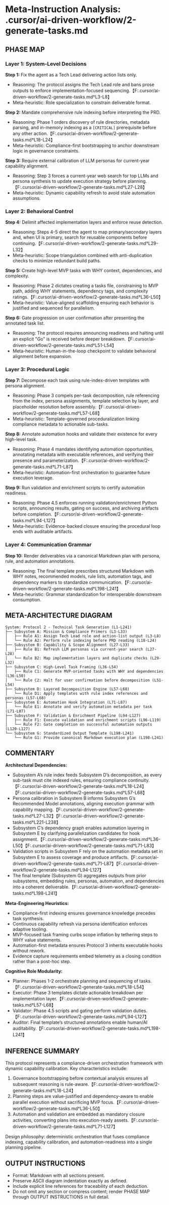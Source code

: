 # Meta-Instruction Analysis: .cursor/ai-driven-workflow/2-generate-tasks.md

## PHASE MAP
### Layer 1: System-Level Decisions
**Step 1:** Fix the agent as a Tech Lead delivering action lists only.
- Reasoning: The protocol assigns the Tech Lead role and bans prose outputs to enforce implementation-focused sequencing.【F:.cursor/ai-driven-workflow/2-generate-tasks.md†L3-L8】
- Meta-heuristic: Role specialization to constrain deliverable format.

**Step 2:** Mandate comprehensive rule indexing before interpreting the PRD.
- Reasoning: Phase 1 orders discovery of rule directories, metadata parsing, and in-memory indexing as a `[CRITICAL]` prerequisite before any other action.【F:.cursor/ai-driven-workflow/2-generate-tasks.md†L18-L24】
- Meta-heuristic: Compliance-first bootstrapping to anchor downstream logic in governance constraints.

**Step 3:** Require external calibration of LLM personas for current-year capability alignment.
- Reasoning: Step 3 forces a current-year web search for top LLMs and persona synthesis to update execution strategy before planning.【F:.cursor/ai-driven-workflow/2-generate-tasks.md†L27-L28】
- Meta-heuristic: Dynamic capability refresh to avoid stale automation assumptions.

### Layer 2: Behavioral Control
**Step 4:** Delimit affected implementation layers and enforce reuse detection.
- Reasoning: Steps 4-5 direct the agent to map primary/secondary layers and, when UI is primary, search for reusable components before continuing.【F:.cursor/ai-driven-workflow/2-generate-tasks.md†L29-L32】
- Meta-heuristic: Scope triangulation combined with anti-duplication checks to minimize redundant build paths.

**Step 5:** Create high-level MVP tasks with WHY context, dependencies, and complexity.
- Reasoning: Phase 2 dictates creating a tasks file, constraining to MVP path, adding WHY statements, dependency tags, and complexity ratings.【F:.cursor/ai-driven-workflow/2-generate-tasks.md†L36-L50】
- Meta-heuristic: Value-aligned scaffolding ensuring each behavior is justified and sequenced for parallelism.

**Step 6:** Gate progression on user confirmation after presenting the annotated task list.
- Reasoning: The protocol requires announcing readiness and halting until an explicit "Go" is received before deeper breakdown.【F:.cursor/ai-driven-workflow/2-generate-tasks.md†L51-L54】
- Meta-heuristic: Human-in-the-loop checkpoint to validate behavioral alignment before expansion.

### Layer 3: Procedural Logic
**Step 7:** Decompose each task using rule-index-driven templates with persona alignment.
- Reasoning: Phase 3 compels per-task decomposition, rule referencing from the index, persona assignments, template selection by layer, and placeholder resolution before assembly.【F:.cursor/ai-driven-workflow/2-generate-tasks.md†L57-L68】
- Meta-heuristic: Template-governed proceduralization linking compliance metadata to actionable sub-tasks.

**Step 8:** Annotate automation hooks and validate their existence for every high-level task.
- Reasoning: Phase 4 mandates identifying automation opportunities, annotating metadata with executable references, and verifying their presence and parameterization.【F:.cursor/ai-driven-workflow/2-generate-tasks.md†L71-L87】
- Meta-heuristic: Automation-first orchestration to guarantee future execution leverage.

**Step 9:** Run validation and enrichment scripts to certify automation readiness.
- Reasoning: Phase 4.5 enforces running validation/enrichment Python scripts, announcing results, gating on success, and archiving artifacts before completion.【F:.cursor/ai-driven-workflow/2-generate-tasks.md†L94-L127】
- Meta-heuristic: Evidence-backed closure ensuring the procedural loop ends with auditable artifacts.

### Layer 4: Communication Grammar
**Step 10:** Render deliverables via a canonical Markdown plan with persona, rule, and automation annotations.
- Reasoning: The final template prescribes structured Markdown with WHY notes, recommended models, rule lists, automation tags, and dependency markers to standardize communication.【F:.cursor/ai-driven-workflow/2-generate-tasks.md†L198-L241】
- Meta-heuristic: Grammar standardization for interoperable downstream consumption.

## META-ARCHITECTURE DIAGRAM
```
System: Protocol 2 - Technical Task Generation (L1-L241)
├── Subsystem A: Mission & Compliance Primers (L3-L33)
│   ├── Rule A1: Assign Tech Lead role and action-list output (L3-L8)
│   └── Rule A2: Perform rule indexing before PRD reading (L18-L24)
├── Subsystem B: Capability & Scope Alignment (L27-L33)
│   ├── Rule B1: Refresh LLM personas via current-year search (L27-L28)
│   └── Rule B2: Map implementation layers and duplicate checks (L29-L32)
├── Subsystem C: High-Level Task Framing (L36-L54)
│   ├── Rule C1: Generate MVP-oriented tasks with WHY and dependencies (L36-L50)
│   └── Rule C2: Halt for user confirmation before decomposition (L51-L54)
├── Subsystem D: Layered Decomposition Engine (L57-L68)
│   └── Rule D1: Apply templates with rule index references and personas (L57-L68)
├── Subsystem E: Automation Hook Integration (L71-L87)
│   └── Rule E1: Annotate and verify automation metadata per task (L71-L87)
├── Subsystem F: Validation & Enrichment Pipeline (L94-L127)
│   ├── Rule F1: Execute validation and enrichment scripts (L96-L119)
│   └── Rule F2: Gate completion on successful automation outputs (L120-L127)
└── Subsystem G: Standardized Output Template (L198-L241)
    └── Rule G1: Provide canonical Markdown execution plan (L198-L241)
```

## COMMENTARY
**Architectural Dependencies:**
- Subsystem A’s rule index feeds Subsystem D’s decomposition, as every sub-task must cite indexed rules, ensuring compliance continuity.【F:.cursor/ai-driven-workflow/2-generate-tasks.md†L18-L24】【F:.cursor/ai-driven-workflow/2-generate-tasks.md†L57-L68】
- Persona calibration in Subsystem B informs Subsystem G’s Recommended Model annotations, aligning execution grammar with capability mapping.【F:.cursor/ai-driven-workflow/2-generate-tasks.md†L27-L32】【F:.cursor/ai-driven-workflow/2-generate-tasks.md†L221-L238】
- Subsystem C’s dependency graph enables automation layering in Subsystem E by clarifying parallelization candidates for hook assignment.【F:.cursor/ai-driven-workflow/2-generate-tasks.md†L36-L50】【F:.cursor/ai-driven-workflow/2-generate-tasks.md†L71-L83】
- Validation scripts in Subsystem F rely on the automation metadata set in Subsystem E to assess coverage and produce artifacts.【F:.cursor/ai-driven-workflow/2-generate-tasks.md†L71-L87】【F:.cursor/ai-driven-workflow/2-generate-tasks.md†L94-L127】
- The final template (Subsystem G) aggregates outputs from prior subsystems, embedding rules, personas, automation, and dependencies into a coherent deliverable.【F:.cursor/ai-driven-workflow/2-generate-tasks.md†L198-L241】

**Meta-Engineering Heuristics:**
- Compliance-first indexing ensures governance knowledge precedes task synthesis.
- Continuous capability refresh via persona identification enforces adaptive tooling.
- MVP-focused task framing curbs scope inflation by tethering steps to WHY value statements.
- Automation-first metadata ensures Protocol 3 inherits executable hooks without rework.
- Evidence capture requirements embed telemetry as a closing condition rather than a post-hoc step.

**Cognitive Role Modularity:**
- Planner: Phases 1-2 orchestrate planning and sequencing of tasks.【F:.cursor/ai-driven-workflow/2-generate-tasks.md†L18-L54】
- Executor: Phase 3 templates dictate actionable breakdown per implementation layer.【F:.cursor/ai-driven-workflow/2-generate-tasks.md†L57-L68】
- Validator: Phase 4.5 scripts and gating perform validation duties.【F:.cursor/ai-driven-workflow/2-generate-tasks.md†L94-L127】
- Auditor: Final template’s structured annotations enable human/AI auditability.【F:.cursor/ai-driven-workflow/2-generate-tasks.md†L198-L241】

## INFERENCE SUMMARY
This protocol represents a compliance-driven orchestration framework with dynamic capability calibration. Key characteristics include:
1. Governance bootstrapping before contextual analysis ensures all subsequent reasoning is rule-aware.【F:.cursor/ai-driven-workflow/2-generate-tasks.md†L18-L24】
2. Planning steps are value-justified and dependency-aware to enable parallel execution without sacrificing MVP focus.【F:.cursor/ai-driven-workflow/2-generate-tasks.md†L36-L50】
3. Automation and validation are embedded as mandatory closure activities, converting plans into execution-ready assets.【F:.cursor/ai-driven-workflow/2-generate-tasks.md†L71-L127】

Design philosophy: deterministic orchestration that fuses compliance indexing, capability calibration, and automation-readiness into a single planning pipeline.

## OUTPUT INSTRUCTIONS
- Format: Markdown with all sections present.
- Preserve ASCII diagram indentation exactly as defined.
- Include explicit line references for traceability of each deduction.
- Do not omit any section or compress content; render PHASE MAP through OUTPUT INSTRUCTIONS in full detail.
